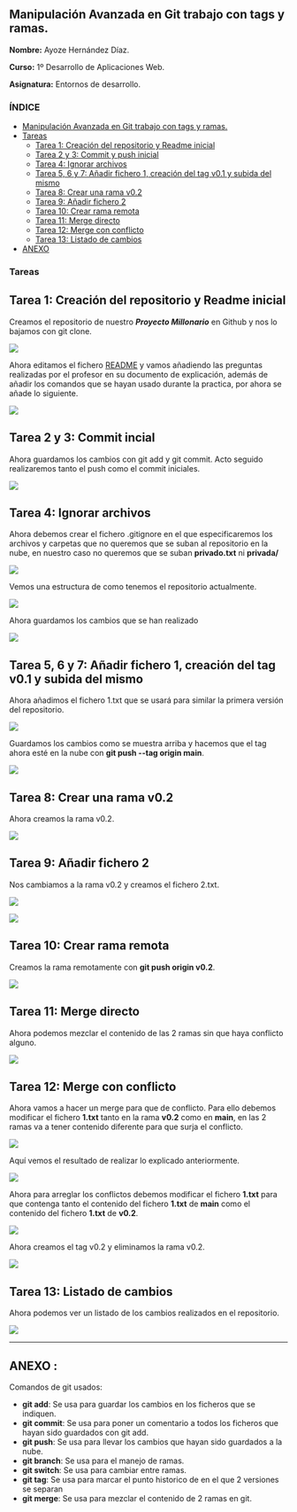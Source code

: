 ## Manipulación Avanzada en Git trabajo con tags y ramas. <a name=id0></a>

**Nombre:** Ayoze Hernández Díaz.

**Curso:** 1º Desarrollo de Aplicaciones Web.

**Asignatura:** Entornos de desarrollo.

### ÍNDICE

+ [Manipulación Avanzada en Git trabajo con tags y ramas.](#id0)
+ [Tareas](#id1)
  + [Tarea 1: Creación del repositorio y Readme inicial](#id2)
  + [Tarea 2 y 3: Commit y push inicial](#id3)
  + [Tarea 4: Ignorar archivos](#id4)
  + [Tarea 5, 6 y 7: Añadir fichero 1, creación del tag v0.1 y subida del mismo](#id5)
  + [Tarea 8: Crear una rama v0.2](#i6)
  + [Tarea 9: Añadir fichero 2](#id7)
  + [Tarea 10: Crear rama remota](#id8)
  + [Tarea 11: Merge directo](#id9)
  + [Tarea 12: Merge con conflicto](#id10)
  + [Tarea 13: Listado de cambios](#id11)
 + [ANEXO](#ANEXO)

### Tareas <a name=id1></a>

## Tarea 1: Creación del repositorio y Readme inicial <a name=id2></a>

Creamos el repositorio de nuestro ***Proyecto Millonario*** en Github y nos lo bajamos con git clone.

![](./img/001.png)

Ahora editamos el fichero [README](https://github.com/ElPayo/mi-proyecto-millonario#readme) y vamos añadiendo las preguntas realizadas por el profesor en su documento de explicación, además de añadir los comandos que se hayan usado durante la practica, por ahora se añade lo siguiente.

![](./img/002.png)

## Tarea 2 y 3: Commit incial <a name=id3></a>

Ahora guardamos los cambios con git add y git commit. Acto seguido realizaremos tanto el push como el commit iniciales.

![](./img/003.png)

## Tarea 4: Ignorar archivos <a name=id4></a>

Ahora debemos crear el fichero .gitignore en el que especificaremos los archivos y carpetas que no queremos que se suban al repositorio en la nube, en nuestro caso no queremos que se suban **privado.txt** ni **privada/**

![](./img/004.png)

Vemos una estructura de como tenemos el repositorio actualmente.

![](./img/005.png)

Ahora guardamos los cambios que se han realizado

![](./img/006.png)

## Tarea 5, 6 y 7: Añadir fichero 1, creación del tag v0.1 y subida del mismo <a name=id5></a>

Ahora añadimos el fichero 1.txt que se usará para similar la primera versión del repositorio.

![](./img/007.png)

Guardamos los cambios como se muestra arriba y hacemos que el tag ahora esté en la nube con **git push --tag origin main**.

![](./img/008.png)

## Tarea 8: Crear una rama v0.2 <a name=id6></a>

Ahora creamos la rama v0.2.

![](./img/009.png)

## Tarea 9: Añadir fichero 2 <a name=id7></a>

Nos cambiamos a la rama v0.2 y creamos el fichero 2.txt.

![](./img/010.png)

![](./img/011.png)

## Tarea 10: Crear rama remota <a name=id8></a>

Creamos la rama remotamente con **git push origin v0.2**.

![](./img/012.png)

## Tarea 11: Merge directo <a name=id9></a>

Ahora podemos mezclar el contenido de las 2 ramas sin que haya conflicto alguno.

![](./img/013.png)

## Tarea 12: Merge con conflicto <a name=id10></a>

Ahora vamos a hacer un merge para que de conflicto. Para ello debemos modificar el fichero **1.txt** tanto en la rama **v0.2** como en **main**, en las 2 ramas va a tener contenido diferente para que surja el conflicto.

![](./img/014.png)

Aquí vemos el resultado de realizar lo explicado anteriormente.

![](./img/015.png)

Ahora para arreglar los conflictos debemos modificar el fichero **1.txt** para que contenga tanto el contenido del fichero **1.txt** de **main** como el contenido del fichero **1.txt** de **v0.2**.

![](./img/016.png)

Ahora creamos el tag v0.2 y eliminamos la rama v0.2.

![](./img/017.png)

## Tarea 13: Listado de cambios <a name=id11></a>

Ahora podemos ver un listado de los cambios realizados en el repositorio.

![](./img/018.png)

----

## ANEXO : <a name=ANEXO></a>

Comandos de git usados:

+ **git add**: Se usa para guardar los cambios en los ficheros que se indiquen.
+ **git commit**: Se usa para poner un comentario a todos los ficheros que hayan sido guardados con git add.
+ **git push**: Se usa para llevar los cambios que hayan sido guardados a la nube.
+ **git branch**: Se usa para el manejo de ramas.
+ **git switch**: Se usa para cambiar entre ramas.
+ **git tag**: Se usa para marcar el punto historico de en el que 2 versiones se separan
+ **git merge**: Se usa para mezclar el contenido de 2 ramas en git.
